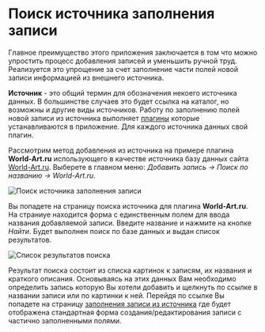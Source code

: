 # Поиск источника заполнения записи

Главное преимущество этого приложения заключается в том что можно упростить процесс добавления записей и уменьшить
ручной труд. Реализуется это упрощение за счет заполнение части полей новой записи информацией из внешнего источника.

**Источник** - это общий термин для обозначения некоего источника данных. В большинстве случаев это будет ссылка на
каталог, но возможны и другие виды источников. Работу по заполнению полей новой записи из источника выполняет
[плагины](/ru/user/general/plugins.md) которые устанавливаются в приложение. Для каждого источника данных свой плагин.

Рассмотрим метод добавления из источника на примере плагина **World-Art.ru** использующего в качестве источника базу
данных сайта [World-Art.ru](http://world-art.ru). Выберете в главном меню: *Добавить запись -> Поиск по названию ->
World-Art.ru*.

![Поиск источника заполнения записи](https://raw.github.com/anime-db/anime-db-docs/master/images/ru/item/menu_add_from_search.jpg)

Вы попадете на страницу поиска источника для плагина **World-Art.ru**. На страниуе находится форма с единственным полем
для ввода названия добавляемой записи. Введите название и нажмите на кнопке *Найти*. Будет выполнен поиск по базе
данных и выдан список результатов.

![Список результатов поиска](https://raw.github.com/anime-db/anime-db-docs/master/images/ru/item/search_result.jpg)

Результат поиска состоит из списка картинок к записям, их названия и краткого описания. Основываясь на этих данных Вам
необходимо определить запись которую Вы хотели добавить и щелкнуть по ссылке в названии записи или по картинки к ней.
Перейдя по ссылке Вы попадете на страницу [заполнения записи из источника](/ru/user/item/add/fill.md) где будет
отображена стандартная форма создания/редактирования записи с частично заполненными полями.